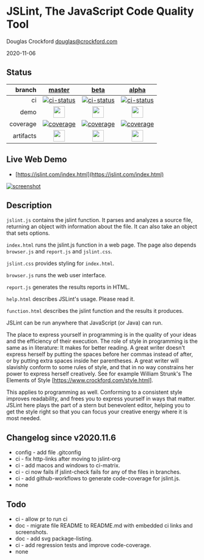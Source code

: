 # JSLint, The JavaScript Code Quality Tool

Douglas Crockford
douglas@crockford.com

2020-11-06


## Status
| branch | [master](https://github.com/jslint-org/jslint/tree/master) | [beta](https://github.com/jslint-org/jslint/tree/beta) | [alpha](https://github.com/jslint-org/jslint/tree/alpha)|
|--:|:--:|:--:|:--:|
| ci | [![ci-status](https://github.com/jslint-org/jslint/actions/workflows/ci.yml/badge.svg?branch=master)](https://github.com/jslint-org/jslint/actions?query=branch%3Amaster) | [![ci-status](https://github.com/jslint-org/jslint/actions/workflows/ci.yml/badge.svg?branch=beta)](https://github.com/jslint-org/jslint/actions?query=branch%3Abeta) | [![ci-status](https://github.com/jslint-org/jslint/actions/workflows/ci.yml/badge.svg?branch=alpha)](https://github.com/jslint-org/jslint/actions?query=branch%3Aalpha)|
| demo | [<img src="https://jslint-org.github.io/jslint/icon-window-maximize-regular.svg" height="30">](https://jslint-org.github.io/jslint/branch.master/index.html) | [<img src="https://jslint-org.github.io/jslint/icon-window-maximize-regular.svg" height="30">](https://jslint-org.github.io/jslint/branch.beta/index.html) | [<img src="https://jslint-org.github.io/jslint/icon-window-maximize-regular.svg" height="30">](https://jslint-org.github.io/jslint/branch.alpha/index.html)|
| coverage | [![coverage](https://jslint-org.github.io/jslint/branch.master/.build/coverage/coverage-badge.svg)](https://jslint-org.github.io/jslint/branch.master/.build/coverage/index.html) | [![coverage](https://jslint-org.github.io/jslint/branch.beta/.build/coverage/coverage-badge.svg)](https://jslint-org.github.io/jslint/branch.beta/.build/coverage/index.html) | [![coverage](https://jslint-org.github.io/jslint/branch.alpha/.build/coverage/coverage-badge.svg)](https://jslint-org.github.io/jslint/branch.alpha/.build/coverage/index.html)|
| artifacts | [<img src="https://jslint-org.github.io/jslint/icon-folder-open-solid.svg" height="30">](https://github.com/jslint-org/jslint/tree/gh-pages/branch.master/.build) | [<img src="https://jslint-org.github.io/jslint/icon-folder-open-solid.svg" height="30">](https://github.com/jslint-org/jslint/tree/gh-pages/branch.beta/.build) | [<img src="https://jslint-org.github.io/jslint/icon-folder-open-solid.svg" height="30">](https://github.com/jslint-org/jslint/tree/gh-pages/branch.alpha/.build)|

## Live Web Demo
- [https://jslint.com/index.html](https://jslint.com/index.html)

[![screenshot](https://jslint-org.github.io/jslint/branch.alpha/.build/screenshot.browser.%252Fjslint.com%252Findex.html.png)](https://jslint.com/index.html)

## Description
`jslint.js` contains the jslint function. It parses and analyzes a source file,
returning an object with information about the file. It can also take an object
that sets options.

`index.html` runs the jslint.js function in a web page. The page also depends
`browser.js` and `report.js` and `jslint.css`.

`jslint.css` provides styling for `index.html`.

`browser.js` runs the web user interface.

`report.js` generates the results reports in HTML.

`help.html` describes JSLint's usage. Please read it.

`function.html` describes the jslint function and the results it produces.

JSLint can be run anywhere that JavaScript (or Java) can run.

The place to express yourself in programming is in the quality of your ideas and
the efficiency of their execution. The role of style in programming is the same
as in literature: It makes for better reading. A great writer doesn't express
herself by putting the spaces before her commas instead of after, or by putting
extra spaces inside her parentheses. A great writer will slavishly conform to
some rules of style, and that in no way constrains her power to express herself
creatively. See for example William Strunk's The Elements of Style
[https://www.crockford.com/style.html].

This applies to programming as well. Conforming to a consistent style improves
readability, and frees you to express yourself in ways that matter. JSLint here
plays the part of a stern but benevolent editor, helping you to get the style
right so that you can focus your creative energy where it is most needed.

## Changelog since v2020.11.6
- config - add file .gitconfig
- ci - fix http-links after moving to jslint-org
- ci - add macos and windows to ci-matrix.
- ci - ci now fails if jslint-check fails for any of the files in branches.
- ci - add github-workflows to generate code-coverage for jslint.js.
- none

## Todo
- ci - allow pr to run ci
- doc - migrate file README to README.md with embedded ci links and screenshots.
- doc - add svg package-listing.
- ci - add regression tests and improve code-coverage.
- none
